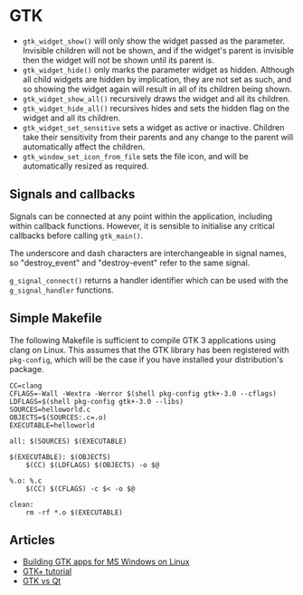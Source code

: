 # GTK

 * `gtk_widget_show()` will only show the widget passed as the parameter.
 Invisible children will not be shown, and if the widget's parent is invisible
 then the widget will not be shown until its parent is.
 * `gtk_widget_hide()` only marks the parameter widget as hidden. Although all
 child widgets are hidden by implication, they are not set as such, and so
 showing the widget again will result in all of its children being shown.
 * `gtk_widget_show_all()` recursively draws the widget and all its children.
 * `gtk_widget_hide_all()` recursives hides and sets the hidden flag on the
 widget and all its children.
 * `gtk_widget_set_sensitive` sets a widget as active or inactive. Children take
 their sensitivity from their parents and any change to the parent will
 automatically affect the children.
 * `gtk_window_set_icon_from_file` sets the file icon, and will be automatically
 resized as required.

## Signals and callbacks

Signals can be connected at any point within the application, including within
callback functions. However, it is sensible to initialise any critical callbacks
before calling `gtk_main()`.

The underscore and dash characters are interchangeable in signal names, so
"destroy_event" and "destroy-event" refer to the same signal.

`g_signal_connect()` returns a handler identifier which can be used with the
`g_signal_handler` functions.

## Simple Makefile

The following Makefile is sufficient to compile GTK 3 applications using clang
on Linux. This assumes that the GTK library has been registered with `pkg-config`,
which will be the case if you have installed your distribution's package.

```
CC=clang
CFLAGS=-Wall -Wextra -Werror $(shell pkg-config gtk+-3.0 --cflags)
LDFLAGS=$(shell pkg-config gtk+-3.0 --libs)
SOURCES=helloworld.c
OBJECTS=$(SOURCES:.c=.o)
EXECUTABLE=helloworld

all: $(SOURCES) $(EXECUTABLE)

$(EXECUTABLE): $(OBJECTS)
	$(CC) $(LDFLAGS) $(OBJECTS) -o $@

%.o: %.c
	$(CC) $(CFLAGS) -c $< -o $@

clean:
	rm -rf *.o $(EXECUTABLE)
```

## Articles

 * [Building GTK apps for MS Windows on Linux](http://ricardo.ecn.wfu.edu/~cottrell/cross-gtk/)
 * [GTK+ tutorial](http://zetcode.com/tutorials/gtktutorial/)
 * [GTK vs Qt](http://www.wikivs.com/wiki/GTK_vs_Qt)
